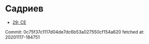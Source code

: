 # Садриев
- [29: CE](29.md)

Commit: 0c75f37c1117d04de7dc6b53a027550cf154a620
 fetched at: 20201117-184751
